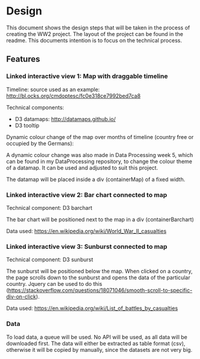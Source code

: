 # Design
This document shows the design steps that will be taken in the process of creating the WW2 project. The layout of the project can be found in the readme. This documents intention is to focus on the technical process.

## Features

### Linked interactive view 1: Map with draggable timeline

Timeline: source used as an example: http://bl.ocks.org/cmdoptesc/fc0e318ce7992bed7ca8

Technical components: 
- D3 datamaps: http://datamaps.github.io/
- D3 tooltip

Dynamic colour change of the map over months of timeline (country free or occupied by the Germans):

A dynamic colour change was also made in Data Processing week 5, which can be found in my DataProcessing repository, to change the colour theme of a datamap. It can be used and adjusted to suit this project.

The datamap will be placed inside a div (containerMap) of a fixed width. 

### Linked interactive view 2: Bar chart connected to map

Technical component: D3 barchart

The bar chart will be positioned next to the map in a div (containerBarchart)

Data used: https://en.wikipedia.org/wiki/World_War_II_casualties

### Linked interactive view 3: Sunburst connected to map

Technical component: D3 sunburst

The sunburst will be positioned below the map. When clicked on a country, the page scrolls down to the sunburst and opens the data of the particular country. Jquery can be used to do this (https://stackoverflow.com/questions/18071046/smooth-scroll-to-specific-div-on-click).

Data used: https://en.wikipedia.org/wiki/List_of_battles_by_casualties


### Data
To load data, a queue will be used. No API will be used, as all data will be downloaded first. The data will either be extracted as table format (csv), otherwise it will be copied by manually, since the datasets are not very big.





